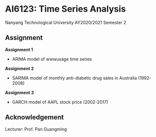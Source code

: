 # AI6123: Time Series Analysis

Nanyang Technological University AY2020/2021 Semester 2

## Assignment

**Assignment 1**
- ARIMA model of wwwusage time series

**Assignment 2**
- SARIMA model of monthly anti-diabetic drug sales in Australia (1992-2008)

**Assignment 3**
- GARCH model of AAPL stock price (2002-2017)

## Acknowledgement

Lecturer: Prof. Pan Guangming

